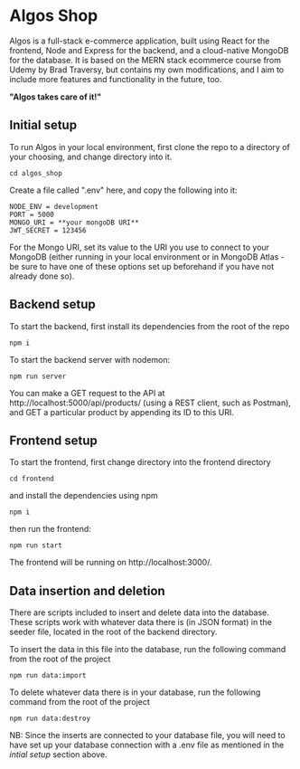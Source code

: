 # Algos Shop

Algos is a full-stack  e-commerce application, built using React for the frontend, Node and Express for the backend, and a cloud-native MongoDB for the database. It is based on the MERN stack ecommerce course from Udemy by Brad Traversy, but contains my own modifications, and I aim to include more features and functionality in the future, too.

**"Algos takes care of it!"**

## Initial setup

To run Algos in your local environment, first clone the repo to a directory of your choosing, and change directory into it.
```
cd algos_shop
```
Create a file called ".env" here, and copy the following into it:
```
NODE_ENV = development 
PORT = 5000
MONGO_URI = **your mongoDB URI**
JWT_SECRET = 123456
```
For the Mongo URI, set its value to the URI you use to connect to your MongoDB (either running in your local environment or in MongoDB Atlas - be sure to have one of these options set up beforehand if you have not already done so). 

## Backend setup

To start the backend, first install its dependencies from the root of the repo 
```
npm i
```
To start the backend server with nodemon: 
```
npm run server
```
You can make a GET request to the API at http://localhost:5000/api/products/ (using a REST client, such as Postman), and GET a particular product by appending its ID to this URI. 

## Frontend setup

To start the frontend, first change directory into the frontend directory 
```
cd frontend
```
and install the dependencies using npm 
```
npm i
```
then run the frontend:
```
npm run start
```
The frontend will be running on http://localhost:3000/.

## Data insertion and deletion

There are scripts included to insert and delete data into the database. These scripts work with whatever data there is (in JSON format) in the seeder file, located in the root of the backend directory. 

To insert the data in this file into the database, run the following command from the root of the project
``` 
npm run data:import
```
To delete whatever data there is in your database, run the following command from the root of the project
```
npm run data:destroy
```
NB: Since the inserts are connected to your database file, you will need to have set up your database connection with a .env file as mentioned in the *intial setup* section above. 
